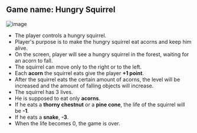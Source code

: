 ## Game name: Hungry Squirrel


![image](https://user-images.githubusercontent.com/25395370/175237683-c4215e62-fc5c-4d24-a57a-0e0e85c6f72a.png)


 - The player controls a hungry squirrel.
 - Player's purpose is to make the hungry squirrel eat acorns and keep him alive.
 - On the screen, player will see a hungry squirrel in the forest, waiting for an acorn to fall.
 - The squirrel can move only to the right or to the left.
 - Each **acorn** the squirrel eats give the player **+1 point**.
 - After the squirrel eats the certain amount of acorns, the level will be increased and the amount of falling objects will increase.
 - The squirrel has 3 lives.
 - He is supposed to eat only **acorns**.
 - If he eats a **thorny chestnut** or a **pine cone**, the life of the squirrel will be **-1**.
 - If he eats a **snake**, **-3**.
 - When the life becomes 0, the game is over. 
